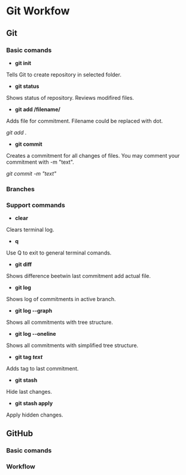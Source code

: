 # Git Workfow

## Git

### Basic comands

* **git init**

Tells Git to create repository in selected folder.

* **git status**

Shows status of repository. Reviews modifired files.

* **git add /filename/**

Adds file for commitment. Filename could be replaced with dot.

 *git add .*

* **git commit**

Creates a commitment for all changes of files. You may comment your commitment with -m "text".

*git commit -m "text"*

### Branches

### Support commands

* **clear**

Clears terminal log.

* **q**

Use Q to exit to general terminal comands.

* **git diff**

Shows difference beetwin last commitment add actual file.

* **git log**

Shows log of commitments in active branch.

* **git log --graph**

Shows all commitments with tree structure.

* **git log --oneline**

Shows all commitments with simplified tree structure.

* __git tag *text*__

Adds tag to last commitment.

* **git stash**

Hide last changes.

* **git stash apply**

Apply hidden changes.

## GitHub

### Basic comands

### Workflow
